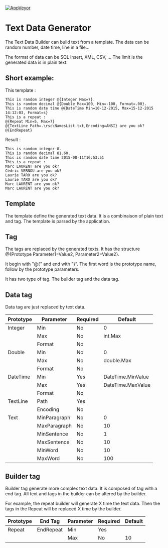 [![AppVeyor](https://img.shields.io/appveyor/ci/gruntjs/grunt.svg)](https://ci.appveyor.com/project/Orwel/textdatagenerator)

Text Data Generator
===
The Text Data Builder can build text from a template. The data can be random number, date time, line in a file...

The format of data can be SQL insert, XML, CSV, ... The limit is the generated data is in plain text.

Short example:
--
This template :
```
This is random integer @{Integer Max=7}.
This is random decimal @{Double Max=100, Min=-100, Format=.00}.
This is random date time @{DateTime Min=10-12-2015, Max=15-12-2015 14:12:03, Format=s}
This is a repeat :
@{Repeat Min=5, Max=7}
@{TextLine Path=.\rsc\NamesList.txt,Encoding=ANSI} are you ok?
@{EndRepeat}
```

Result :
```
This is random integer 0.
This is random decimal 81.60.
This is random date time 2015-08-11T16:53:51
This is a repeat :
Marc LAURENT are you ok?
Cédric VERNOU are you ok?
Laurie TARO are you ok?
Laurie TARO are you ok?
Marc LAURENT are you ok?
Marc LAURENT are you ok?
```

Template
--
The template define the generated text data. It is a combinaison of plain text and tag. The template is parsed by the application. 

Tag
---
The tags are replaced by the generated texts. It has the structure @{Prototype Parameter1=Value2, Parameter2=Value2}.

It begin with "@{" and end with "}". The first word is the prototype name, follow by the prototype parameters.

It has two type of tag. The builder tag and the data tag.


Data tag
---
Data tag are just replaced by text data.

|Prototype|Parameter|Required|Default|
---------|---------|--------|-------|
|Integer|Min|No|0|
| |Max|No|int.Max|
| |Format|No|  |
|Double|Min|No|0|
| |Max|No|double.Max|
| |Format|No| |
|DateTime|Min|Yes|DateTime.MinValue|
| |Max|Yes|DateTime.MaxValue|
| |Format|No| |
|TextLine|Path|Yes| |
| |Encoding|No| |
|Text|MinParagraph|No|0|
| |MaxParagraph|No|10|
| |MinSentence|No|1|
| |MaxSentence|No|10|
| |MinWord|No|10|
| |MaxWord|No|100|

Builder tag
---
Builder tag generate more complex text data. It is composed of tag with a end tag. All text and tags in the builder can be altered by the builder.

For example, the repeat builder will generate X time the text data. Then the tags in the Repeat will be replaced X time by the builder.

|Prototype|End Tag|Parameter|Required|Default|
|---------|-------|---------|--------|-------|
|Repeat|EndRepeat|Min|Yes| |
| | |Max|No|10|

